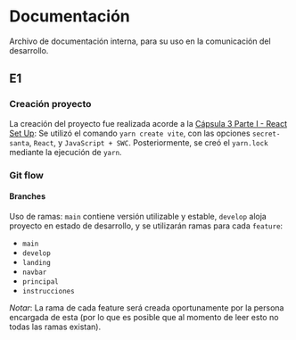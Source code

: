 # Documentación

Archivo de documentación interna, para su uso en la comunicación del desarrollo.

## E1

### Creación proyecto

La creación del proyecto fue realizada acorde a la [Cápsula 3 Parte I - React Set Up](https://youtu.be/LN0yLqjr_6s?feature=shared): Se utilizó el comando `yarn create vite`, con las opciones `secret-santa`, `React`, y `JavaScript + SWC`. Posteriormente, se creó el `yarn.lock` mediante la ejecución de `yarn`. 

### Git flow

#### Branches

Uso de ramas: `main` contiene versión utilizable y estable, `develop` aloja proyecto en estado de desarrollo, y se utilizarán ramas para cada `feature`:

- `main`
- `develop`
- `landing`
- `navbar`
- `principal`
- `instrucciones`

*Notar*: La rama de cada feature será creada oportunamente por la persona encargada de esta (por lo que es posible que al momento de leer esto no todas las ramas existan).
